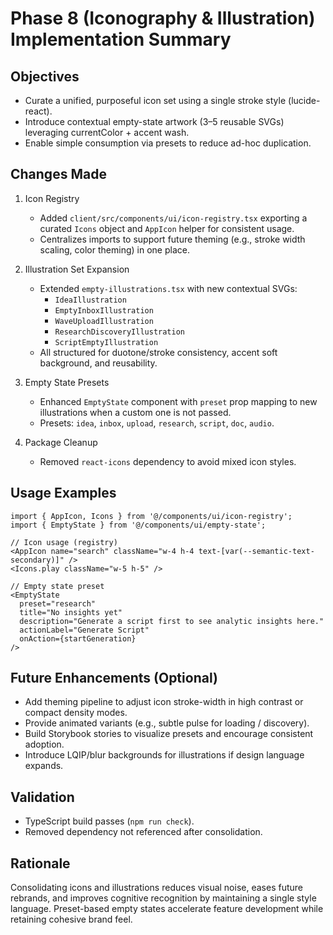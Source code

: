 # Phase 8 (Iconography & Illustration) Implementation Summary

## Objectives
- Curate a unified, purposeful icon set using a single stroke style (lucide-react).
- Introduce contextual empty-state artwork (3–5 reusable SVGs) leveraging currentColor + accent wash.
- Enable simple consumption via presets to reduce ad-hoc duplication.

## Changes Made
1. Icon Registry
   - Added `client/src/components/ui/icon-registry.tsx` exporting a curated `Icons` object and `AppIcon` helper for consistent usage.
   - Centralizes imports to support future theming (e.g., stroke width scaling, color theming) in one place.

2. Illustration Set Expansion
   - Extended `empty-illustrations.tsx` with new contextual SVGs:
     - `IdeaIllustration`
     - `EmptyInboxIllustration`
     - `WaveUploadIllustration`
     - `ResearchDiscoveryIllustration`
     - `ScriptEmptyIllustration`
   - All structured for duotone/stroke consistency, accent soft background, and reusability.

3. Empty State Presets
   - Enhanced `EmptyState` component with `preset` prop mapping to new illustrations when a custom one is not passed.
   - Presets: `idea`, `inbox`, `upload`, `research`, `script`, `doc`, `audio`.

4. Package Cleanup
   - Removed `react-icons` dependency to avoid mixed icon styles.

## Usage Examples
```tsx
import { AppIcon, Icons } from '@/components/ui/icon-registry';
import { EmptyState } from '@/components/ui/empty-state';

// Icon usage (registry)
<AppIcon name="search" className="w-4 h-4 text-[var(--semantic-text-secondary)]" />
<Icons.play className="w-5 h-5" />

// Empty state preset
<EmptyState
  preset="research"
  title="No insights yet"
  description="Generate a script first to see analytic insights here."
  actionLabel="Generate Script"
  onAction={startGeneration}
/>
```

## Future Enhancements (Optional)
- Add theming pipeline to adjust icon stroke-width in high contrast or compact density modes.
- Provide animated variants (e.g., subtle pulse for loading / discovery).
- Build Storybook stories to visualize presets and encourage consistent adoption.
- Introduce LQIP/blur backgrounds for illustrations if design language expands.

## Validation
- TypeScript build passes (`npm run check`).
- Removed dependency not referenced after consolidation.

## Rationale
Consolidating icons and illustrations reduces visual noise, eases future rebrands, and improves cognitive recognition by maintaining a single style language. Preset-based empty states accelerate feature development while retaining cohesive brand feel.
